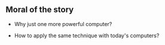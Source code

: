 ##  Moral of the story

* Why just one more powerful computer?

* How to apply the same technique with today's computers?

